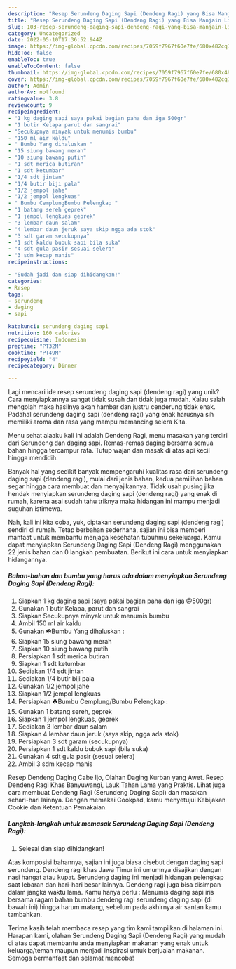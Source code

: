 ```yaml
---
description: "Resep Serundeng Daging Sapi (Dendeng Ragi) yang Bisa Manjain Lidah"
title: "Resep Serundeng Daging Sapi (Dendeng Ragi) yang Bisa Manjain Lidah"
slug: 103-resep-serundeng-daging-sapi-dendeng-ragi-yang-bisa-manjain-lidah
category: Uncategorized
date: 2022-05-10T17:36:52.944Z
image: https://img-global.cpcdn.com/recipes/7059f7967f60e7fe/680x482cq70/serundeng-daging-sapi-dendeng-ragi-foto-resep-utama.jpg
hideToc: false
enableToc: true
enableTocContent: false
thumbnail: https://img-global.cpcdn.com/recipes/7059f7967f60e7fe/680x482cq70/serundeng-daging-sapi-dendeng-ragi-foto-resep-utama.jpg
cover: https://img-global.cpcdn.com/recipes/7059f7967f60e7fe/680x482cq70/serundeng-daging-sapi-dendeng-ragi-foto-resep-utama.jpg
author: Admin
authorAv: notfound
ratingvalue: 3.8
reviewcount: 9
recipeingredient:
- "1 kg daging sapi saya pakai bagian paha dan iga 500gr"
- "1 butir Kelapa parut dan sangrai"
- "Secukupnya minyak untuk menumis bumbu"
- "150 ml air kaldu"
- " Bumbu Yang dihaluskan "
- "15 siung bawang merah"
- "10 siung bawang putih"
- "1 sdt merica butiran"
- "1 sdt ketumbar"
- "1/4 sdt jintan"
- "1/4 butir biji pala"
- "1/2 jempol jahe"
- "1/2 jempol lengkuas"
- " Bumbu CemplungBumbu Pelengkap "
- "1 batang sereh geprek"
- "1 jempol lengkuas geprek"
- "3 lembar daun salam"
- "4 lembar daun jeruk saya skip ngga ada stok"
- "3 sdt garam secukupnya"
- "1 sdt kaldu bubuk sapi bila suka"
- "4 sdt gula pasir sesuai selera"
- "3 sdm kecap manis"
recipeinstructions:

- "Sudah jadi dan siap dihidangkan!"
categories:
- Resep
tags:
- serundeng
- daging
- sapi

katakunci: serundeng daging sapi 
nutrition: 160 calories
recipecuisine: Indonesian
preptime: "PT32M"
cooktime: "PT49M"
recipeyield: "4"
recipecategory: Dinner

---
```





Lagi mencari ide resep serundeng daging sapi (dendeng ragi) yang unik? Cara menyiapkannya sangat tidak susah dan tidak juga mudah. Kalau salah mengolah maka hasilnya akan hambar dan justru cenderung tidak enak. Padahal serundeng daging sapi (dendeng ragi) yang enak harusnya sih memiliki aroma dan rasa yang mampu memancing selera Kita.





Menu sehat alaaku kali ini adalah Dendeng Ragi, menu masakan yang terdiri dari Serundeng dan daging sapi. Remas-remas daging bersama semua bahan hingga tercampur rata. Tutup wajan dan masak di atas api kecil hingga mendidih.

Banyak hal yang sedikit banyak mempengaruhi kualitas rasa dari serundeng daging sapi (dendeng ragi), mulai dari jenis bahan, kedua pemilihan bahan segar hingga cara membuat dan menyajikannya. Tidak usah pusing jika hendak menyiapkan serundeng daging sapi (dendeng ragi) yang enak di rumah, karena asal sudah tahu triknya maka hidangan ini mampu menjadi suguhan istimewa.






Nah, kali ini kita coba, yuk, ciptakan serundeng daging sapi (dendeng ragi) sendiri di rumah. Tetap berbahan sederhana, sajian ini bisa memberi manfaat untuk membantu menjaga kesehatan tubuhmu sekeluarga. Kamu dapat menyiapkan Serundeng Daging Sapi (Dendeng Ragi) menggunakan 22 jenis bahan dan 0 langkah pembuatan. Berikut ini cara untuk menyiapkan hidangannya.

<!--inarticleads1-->

##### Bahan-bahan dan bumbu yang harus ada dalam menyiapkan Serundeng Daging Sapi (Dendeng Ragi):

1. Siapkan 1 kg daging sapi (saya pakai bagian paha dan iga @500gr)
1. Gunakan 1 butir Kelapa, parut dan sangrai
1. Siapkan Secukupnya minyak untuk menumis bumbu
1. Ambil 150 ml air kaldu
1. Gunakan  ☘️Bumbu Yang dihaluskan :
1. Siapkan 15 siung bawang merah
1. Siapkan 10 siung bawang putih
1. Persiapkan 1 sdt merica butiran
1. Siapkan 1 sdt ketumbar
1. Sediakan 1/4 sdt jintan
1. Sediakan 1/4 butir biji pala
1. Gunakan 1/2 jempol jahe
1. Siapkan 1/2 jempol lengkuas
1. Persiapkan  ☘️Bumbu Cemplung/Bumbu Pelengkap :
1. Gunakan 1 batang sereh, geprek
1. Siapkan 1 jempol lengkuas, geprek
1. Sediakan 3 lembar daun salam
1. Siapkan 4 lembar daun jeruk (saya skip, ngga ada stok)
1. Persiapkan 3 sdt garam (secukupnya)
1. Persiapkan 1 sdt kaldu bubuk sapi (bila suka)
1. Gunakan 4 sdt gula pasir (sesuai selera)
1. Ambil 3 sdm kecap manis


Resep Dendeng Daging Cabe Ijo, Olahan Daging Kurban yang Awet. Resep Dendeng Ragi Khas Banyuwangi, Lauk Tahan Lama yang Praktis. Lihat juga cara membuat Dendeng Ragi (Serundeng Daging Sapi) dan masakan sehari-hari lainnya. Dengan memakai Cookpad, kamu menyetujui Kebijakan Cookie dan Ketentuan Pemakaian. 

<!--inarticleads2-->

##### Langkah-langkah untuk memasak Serundeng Daging Sapi (Dendeng Ragi):


1. Selesai dan siap dihidangkan!

Atas komposisi bahannya, sajian ini juga biasa disebut dengan daging sapi serundeng. Dendeng ragi khas Jawa Timur ini umumnya disajikan dengan nasi hangat atau kupat. Serundeng daging ini menjadi hidangan pelengkap saat lebaran dan hari-hari besar lainnya. Dendeng ragi juga bisa disimpan dalam jangka waktu lama. Kamu hanya perlu : Menumis daging sapi iris bersama ragam bahan bumbu dendeng ragi serundeng daging sapi (di bawah ini) hingga harum matang, sebelum pada akhirnya air santan kamu tambahkan. 

Terima kasih telah membaca resep yang tim kami tampilkan di halaman ini. Harapan kami, olahan Serundeng Daging Sapi (Dendeng Ragi) yang mudah di atas dapat membantu anda menyiapkan makanan yang enak untuk keluarga/teman maupun menjadi inspirasi untuk berjualan makanan. Semoga bermanfaat dan selamat mencoba!
